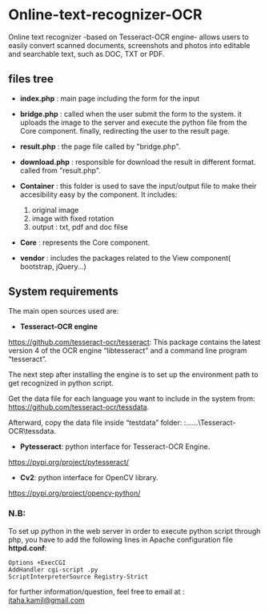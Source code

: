 # Online-text-recognizer-OCR
Online text recognizer -based on Tesseract-OCR engine- allows users to easily convert scanned documents, screenshots and photos into editable and searchable text, such as DOC, TXT or PDF. 

## files tree
* **index.php** : main page including the form for the input

* **bridge.php** : called when the user submit the form to the system. it uploads the image to the server and execute the python file from the Core component. finally, redirecting the user to the result page.

* **result.php** : the page file called by "bridge.php".

* **download.php** : responsible for download the result in different format. called from "result.php".

* **Container** : this folder is used to save the input/output file to make their accesibility easy by the component. It includes:
    1) original image
    2) image with fixed rotation
    3) output : txt, pdf and doc filse

* **Core** : represents the Core component.

* **vendor** : includes the packages related to the View component( bootstrap, jQuery...)


## System requirements

The main open sources used are: 

* **Tesseract-OCR engine**

https://github.com/tesseract-ocr/tesseract: This package contains the latest version 4 of the OCR engine “libtesseract” and a command line program “tesseract”. 

The next step after installing the engine is to set up the environment path to get recognized in python script. 

Get the data file for each language you want to include in the system from: https://github.com/tesseract-ocr/tessdata. 

Afterward, copy the data file inside “testdata” folder: :\......\Tesseract-OCR\tessdata.


* **Pytesseract**: python interface for Tesseract-OCR Engine. 

https://pypi.org/project/pytesseract/


* **Cv2**: python interface for OpenCV library. 

https://pypi.org/project/opencv-python/

### N.B:
To set up python in the web server in order to execute python script through php, you have to add the following lines in Apache configuration file **httpd.conf**:
```
Options +ExecCGI 
AddHandler cgi-script .py 
ScriptInterpreterSource Registry-Strict
```


for further information/question, feel free to email  at : itaha.kamil@gmail.com
